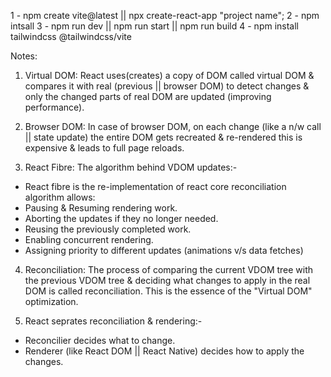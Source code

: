 1 - npm create vite@latest || npx create-react-app "project name";
2 - npm intsall
3 - npm run dev || npm run start || npm run build
4 - npm install tailwindcss @tailwindcss/vite


Notes:
1. Virtual DOM: React uses(creates) a copy of DOM called virtual DOM & compares it with real (previous || browser DOM) to detect changes & only the changed parts of real DOM are updated (improving performance).

2. Browser DOM: In case of browser DOM, on each change (like a n/w call || state update) the entire DOM gets recreated & re-rendered this is expensive & leads to full page reloads.

3. React Fibre: The algorithm behind VDOM updates:-
- React fibre is the re-implementation of react core reconciliation algorithm allows:
- Pausing & Resuming rendering work.
- Aborting the updates if they no longer needed.
- Reusing the previously completed work.
- Enabling concurrent rendering.
- Assigning priority to different updates (animations v/s data fetches)

4. Reconciliation: The process of comparing the current VDOM tree with the previous VDOM tree & deciding what changes to apply in the real DOM is called reconciliation. This is the essence of the "Virtual DOM" optimization.

5. React seprates reconciliation & rendering:-
- Reconcilier decides what to change.
- Renderer (like React DOM || React Native) decides how to apply the changes.